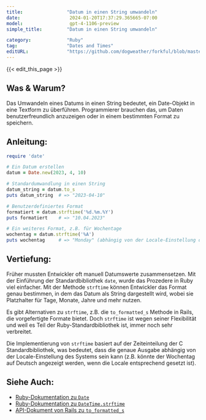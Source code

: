 ```yaml
---
title:                "Datum in einen String umwandeln"
date:                  2024-01-20T17:37:29.365665-07:00
model:                 gpt-4-1106-preview
simple_title:         "Datum in einen String umwandeln"

category:             "Ruby"
tag:                  "Dates and Times"
editURL:              "https://github.com/dogweather/forkful/blob/master/content/de/ruby/converting-a-date-into-a-string.md"
---
```


{{< edit_this_page >}}

## Was & Warum?
Das Umwandeln eines Datums in einen String bedeutet, ein Date-Objekt in eine Textform zu überführen. Programmierer brauchen das, um Daten benutzerfreundlich anzuzeigen oder in einem bestimmten Format zu speichern.

## Anleitung:
```Ruby
require 'date'

# Ein Datum erstellen
datum = Date.new(2023, 4, 10)

# Standardumwandlung in einen String
datum_string = datum.to_s
puts datum_string  # => "2023-04-10"

# Benutzerdefiniertes Format
formatiert = datum.strftime('%d.%m.%Y')
puts formatiert    # => "10.04.2023"

# Ein weiteres Format, z.B. für Wochentage
wochentag = datum.strftime('%A')
puts wochentag     # => "Monday" (abhängig von der Locale-Einstellung des Systems)
```

## Vertiefung:
Früher mussten Entwickler oft manuell Datumswerte zusammensetzen. Mit der Einführung der Standardbibliothek `date`, wurde das Prozedere in Ruby viel einfacher. Mit der Methode `strftime` können Entwickler das Format genau bestimmen, in dem das Datum als String dargestellt wird, wobei sie Platzhalter für Tage, Monate, Jahre und mehr nutzen.

Es gibt Alternativen zu `strftime`, z.B. die `to_formatted_s` Methode in Rails, die vorgefertigte Formate bietet. Doch `strftime` ist wegen seiner Flexibilität und weil es Teil der Ruby-Standardbibliothek ist, immer noch sehr verbreitet.

Die Implementierung von `strftime` basiert auf der Zeiteinteilung der C Standardbibliothek, was bedeutet, dass die genaue Ausgabe abhängig von der Locale-Einstellung des Systems sein kann (z.B. könnte der Wochentag auf Deutsch angezeigt werden, wenn die Locale entsprechend gesetzt ist).

## Siehe Auch:
- [Ruby-Dokumentation zu `Date`](https://ruby-doc.org/stdlib-3.0.0/libdoc/date/rdoc/Date.html)
- [Ruby-Dokumentation zu `DateTime.strftime`](https://ruby-doc.org/stdlib-3.0.0/libdoc/date/rdoc/DateTime.html#method-i-strftime)
- [API-Dokument von Rails zu `to_formatted_s`](https://api.rubyonrails.org/classes/Time.html#method-i-to_formatted_s)
